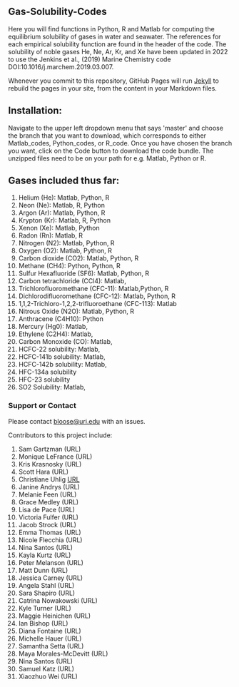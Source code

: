 ## Gas-Solubility-Codes

Here you will find functions in Python, R and Matlab for computing the equilibrium solubility of gases in water and seawater. The references for each empirical solubility function are found in the header of the code.   The solubility of noble gases He, Ne, Ar, Kr, and Xe have been updated in 2022 to use the Jenkins et al., (2019) Marine Chemistry code DOI:10.1016/j.marchem.2019.03.007.

Whenever you commit to this repository, GitHub Pages will run [Jekyll](https://jekyllrb.com/) to rebuild the pages in your site, from the content in your Markdown files.

## Installation:
Navigate to the upper left dropdown menu that says 'master' and choose the branch that you want to download, which corresponds to either Matlab_codes, Python_codes, or R_code.  Once you have chosen the branch you want, click on the Code button to download the code bundle. The unzipped files need to be on your path for e.g. Matlab, Python or R.

## Gases included thus far:
1. Helium (He): Matlab, Python, R
2. Neon (Ne): Matlab, R, Python
3. Argon (Ar):  Matlab, Python, R
4. Krypton (Kr): Matlab, R, Python
5. Xenon (Xe): Matlab, Python
6. Radon (Rn): Matlab, R
7. Nitrogen (N2): Matlab, Python, R
8. Oxygen (O2): Matlab, Python, R
9. Carbon dioxide (CO2): Matlab, Python, R
10. Methane (CH4):  Python, Python, R
11. Sulfur Hexafluoride (SF6): Matlab, Python, R
12. Carbon tetrachloride (CCl4): Matlab, 
13. Trichlorofluoromethane (CFC-11): Matlab,Python, R
14. Dichlorodifluoromethane (CFC-12): Matlab, Python, R
15. 1,1,2-Trichloro-1,2,2-trifluoroethane (CFC-113): Matlab 
16. Nitrous Oxide (N2O): Matlab, Python, R
17. Anthracene (C4H10): Python 
18. Mercury (Hg0): Matlab,
19. Ethylene (C2H4): Matlab, 
20. Carbon Monoxide (CO): Matlab,
21. HCFC-22 solubility: Matlab,
22. HCFC-141b solubility: Matlab,
23. HCFC-142b solubility: Matlab,
24. HFC-134a solubility
25. HFC-23 solubility
26. SO2 Solubility: Matlab,

### Support or Contact

Please contact bloose@uri.edu with an issues.

Contributors to this project include:

1. Sam Gartzman (URL)
2. Monique LeFrance (URL)
3. Kris Krasnosky (URL)
4. Scott Hara (URL)
5. Christiane Uhlig [URL](https://www.awi.de/en/about-us/organisation/staff/christiane-uhlig.html)
6. Janine Andrys (URL)
7. Melanie Feen (URL) 
8. Grace Medley (URL) 
9. Lisa de Pace (URL)
10. Victoria Fulfer (URL)
11. Jacob Strock (URL)
12. Emma Thomas (URL)
13. Nicole Flecchia (URL)
14. Nina Santos (URL)
15. Kayla	Kurtz (URL)
16. Peter	Melanson (URL)
17. Matt	Dunn (URL)
18. Jessica	Carney (URL)
19. Angela	Stahl (URL)
20. Sara	Shapiro (URL)
21. Catrina	Nowakowski (URL)
22. Kyle	Turner (URL)
23. Maggie	Heinichen (URL)
24. Ian	Bishop (URL)
25. Diana	Fontaine (URL)
26. Michelle	Hauer (URL)
27. Samantha	Setta (URL)
28. Maya	Morales-McDevitt (URL)
29. Nina	Santos (URL)
30. Samuel	Katz (URL)
31. Xiaozhuo	Wei (URL)

